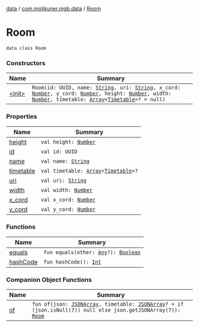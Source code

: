 [data](../../index.md) / [com.molikuner.nigb.data](../index.md) / [Room](./index.md)

# Room

`data class Room`

### Constructors

| Name | Summary |
|---|---|
| [&lt;init&gt;](-init-.md) | `Room(id: UUID, name: `[`String`](https://kotlinlang.org/api/latest/jvm/stdlib/kotlin/-string/index.html)`, uri: `[`String`](https://kotlinlang.org/api/latest/jvm/stdlib/kotlin/-string/index.html)`, x_cord: `[`Number`](https://kotlinlang.org/api/latest/jvm/stdlib/kotlin/-number/index.html)`, y_cord: `[`Number`](https://kotlinlang.org/api/latest/jvm/stdlib/kotlin/-number/index.html)`, height: `[`Number`](https://kotlinlang.org/api/latest/jvm/stdlib/kotlin/-number/index.html)`, width: `[`Number`](https://kotlinlang.org/api/latest/jvm/stdlib/kotlin/-number/index.html)`, timetable: `[`Array`](https://kotlinlang.org/api/latest/jvm/stdlib/kotlin/-array/index.html)`<`[`Timetable`](../-timetable/index.md)`>? = null)` |

### Properties

| Name | Summary |
|---|---|
| [height](height.md) | `val height: `[`Number`](https://kotlinlang.org/api/latest/jvm/stdlib/kotlin/-number/index.html) |
| [id](id.md) | `val id: UUID` |
| [name](name.md) | `val name: `[`String`](https://kotlinlang.org/api/latest/jvm/stdlib/kotlin/-string/index.html) |
| [timetable](timetable.md) | `val timetable: `[`Array`](https://kotlinlang.org/api/latest/jvm/stdlib/kotlin/-array/index.html)`<`[`Timetable`](../-timetable/index.md)`>?` |
| [uri](uri.md) | `val uri: `[`String`](https://kotlinlang.org/api/latest/jvm/stdlib/kotlin/-string/index.html) |
| [width](width.md) | `val width: `[`Number`](https://kotlinlang.org/api/latest/jvm/stdlib/kotlin/-number/index.html) |
| [x_cord](x_cord.md) | `val x_cord: `[`Number`](https://kotlinlang.org/api/latest/jvm/stdlib/kotlin/-number/index.html) |
| [y_cord](y_cord.md) | `val y_cord: `[`Number`](https://kotlinlang.org/api/latest/jvm/stdlib/kotlin/-number/index.html) |

### Functions

| Name | Summary |
|---|---|
| [equals](equals.md) | `fun equals(other: `[`Any`](https://kotlinlang.org/api/latest/jvm/stdlib/kotlin/-any/index.html)`?): `[`Boolean`](https://kotlinlang.org/api/latest/jvm/stdlib/kotlin/-boolean/index.html) |
| [hashCode](hash-code.md) | `fun hashCode(): `[`Int`](https://kotlinlang.org/api/latest/jvm/stdlib/kotlin/-int/index.html) |

### Companion Object Functions

| Name | Summary |
|---|---|
| [of](of.md) | `fun of(json: `[`JSONArray`](https://developer.android.com/reference/org/json/JSONArray.html)`, timetable: `[`JSONArray`](https://developer.android.com/reference/org/json/JSONArray.html)`? = if (json.isNull(7)) null else json.getJSONArray(7)): `[`Room`](./index.md) |
